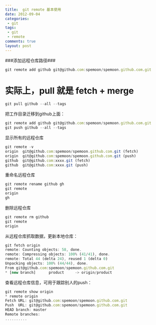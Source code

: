 ```yaml
---
title:  git remote 基本使用
date: 2012-09-04
categories: 
 - git
tags: 
 - git
 - remote
comments: true
layout: post
---
```


###添加远程仓库路径###
``` javascript
git remote add github git@github.com:spemoon/spemoon.github.com.git
```
# 实际上，pull 就是 fetch + merge
``` javascript
git pull github --all --tags
```
把工作目录迁移到github上面：

``` javascript
git remote add github git@github.com:spemoon/spemoon.github.com.git
git push github --all --tags
```
显示所有的远程仓库

``` javascript
git remote -v
origin  git@github.com:spemoon/spemoon.github.com.git (fetch)
origin  git@github.com:spemoon/spemoon.github.com.git (push)
github  git@github.com:xxxx.git (fetch)
github  git@github.com:xxxx.git (push)
```
重命名远程仓库

``` javascript
git remote rename github gh
git remote
origin
gh
```
删除远程仓库

``` javascript
git remote rm github
git remote
origin
```
从远程仓库抓取数据，更新本地仓库：

``` javascript
git fetch origin
remote: Counting objects: 58, done.
remote: Compressing objects: 100% (41/41), done.
remote: Total 44 (delta 24), reused 1 (delta 0)
Unpacking objects: 100% (44/44), done.
From git@github.com:spemoon/spemoon.github.com.git
* [new branch]      product     -> origin/product
```
查看远程仓库信息，可用于跟踪别人的push：

``` javascript
git remote show origin
* remote origin
Fetch URL: git@github.com:spemoon/spemoon.github.com.git
Push  URL: git@github.com:spemoon/spemoon.github.com.git
HEAD branch: master
Remote branches:
..........
```

